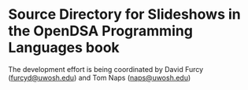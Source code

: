 # Source Directory for Slideshows in the OpenDSA Programming Languages book

The development effort is being coordinated by David Furcy (furcyd@uwosh.edu) and Tom Naps (naps@uwosh.edu)
